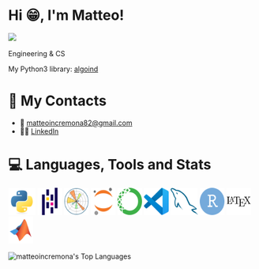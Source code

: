 # Hi 😁, I'm Matteo!
<img src="https://komarev.com/ghpvc/?username=matteoincremona&label=Profile%20views&color=orange&style=for-the-badge" /> </a>

Engineering & CS

My Python3 library: [algoind]

# 📮 My Contacts

- 📩 matteoincremona82@gmail.com
- 👨‍💼 [LinkedIn]


# 💻 Languages, Tools and Stats

<img src="https://raw.githubusercontent.com/devicons/devicon/master/icons/python/python-original.svg" alt="python" width="55" height="55"/></a>
<img src="https://raw.githubusercontent.com/devicons/devicon/master/icons/pandas/pandas-original.svg" alt="r" width="50" height="55"/></a>
<img src="https://raw.githubusercontent.com/devicons/devicon/master/icons/matplotlib/matplotlib-original.svg" alt="r" width="50" height="55"/></a>
<img src="https://raw.githubusercontent.com/devicons/devicon/master/icons/jupyter/jupyter-original.svg" alt="r" width="50" height="55"/></a>
<img src="https://raw.githubusercontent.com/devicons/devicon/master/icons/anaconda/anaconda-original.svg" alt="r" width="50" height="55"/></a>
<img src="https://raw.githubusercontent.com/devicons/devicon/master/icons/vscode/vscode-original.svg" alt="r" width="50" height="55"/></a>
<img src="https://raw.githubusercontent.com/devicons/devicon/master/icons/mysql/mysql-original.svg" alt="mysql" width="55" height="55"/></a>
<img src="https://raw.githubusercontent.com/devicons/devicon/master/icons/rstudio/rstudio-original.svg" alt="r" width="50" height="55"/></a>
<img src="https://raw.githubusercontent.com/devicons/devicon/master/icons/latex/latex-original.svg" alt="r" width="50" height="55"/></a>
<img src="https://raw.githubusercontent.com/devicons/devicon/master/icons/matlab/matlab-original.svg" alt="r" width="50" height="55"/></a>


![matteoincremona's Top Languages](https://github-readme-stats.vercel.app/api/top-langs/?username=matteoincremona&theme=radical&show_icons=true&hide_border=false&layout=compact)


[algoind]: https://github.com/matteoincremona/algoind
[LinkedIn]: https://linkedin.com/in/matteo-incremona

